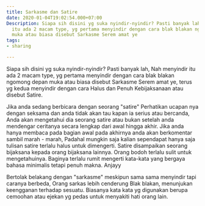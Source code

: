 ```yaml
---
title: Sarkasme dan Satire
date: 2020-01-04T19:02:54.000+07:00
Description: Siapa sih disini yg suka nyindir-nyindir? Pasti banyak lah, Nah menyindir
  itu ada 2 macam type, yg pertama menyindir dengan cara blak blakan ngomong depan
  muka atau biasa disebut Sarkasme Serem amat ye
tags:
- sharing

---
```

Siapa sih disini yg suka nyindir-nyindir? Pasti banyak lah, Nah menyindir itu ada 2 macam type, yg pertama menyindir dengan cara blak blakan ngomong depan muka atau biasa disebut Sarkasme Serem amat ye, terus yg kedua menyindir dengan cara Halus dan Penuh Kebijaksanaan atau disebut Satire.

Jika anda sedang berbicara dengan seorang "satire" Perhatikan ucapan nya dengan seksama dan anda tidak akan tau kapan ia serius atau bercanda, Anda akan mengetahui dia seorang satire atau bukan setelah anda mendengar ceritanya secara lengkap dari awal hingga akhir. Jika anda hanya membaca pada bagian awal pada akhirnya anda akan berkomentar sambil marah - marah, Padahal mungkin saja kalian sependapat hanya saja tulisan satire terlalu halus untuk dimengerti. Satire disampaikan seorang bijaksana kepada orang bijaksana lainnya. Orang bodoh terlalu sulit untuk mengetahuinya. Baginya terlalu rumit mengerti kata-kata yang bergaya bahasa minimalis tetapi penuh makna. Anjayy

Bertolak belakang dengan "sarkasme" meskipun sama sama menyindir tapi caranya berbeda, Orang sarkas lebih cenderung Blak blakan, menunjukan keengganan terhadap sesuatu. Biasanya kata kata yg digunakan berupa cemoohan atau ejekan yg pedas untuk menyakiti hati orang lain.